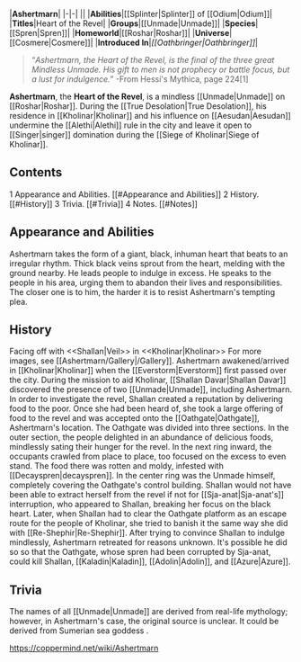 |**Ashertmarn**|
|-|-|
||
|**Abilities**|[[Splinter\|Splinter]] of [[Odium\|Odium]]|
|**Titles**|Heart of the Revel|
|**Groups**|[[Unmade\|Unmade]]|
|**Species**|[[Spren\|Spren]]|
|**Homeworld**|[[Roshar\|Roshar]]|
|**Universe**|[[Cosmere\|Cosmere]]|
|**Introduced In**|*[[Oathbringer\|Oathbringer]]*|

>“*Ashertmarn, the Heart of the Revel, is the final of the three great Mindless Unmade. His gift to men is not prophecy or battle focus, but a lust for indulgence.*”
\-From Hessi's Mythica, page 224[1]


**Ashertmarn**, the **Heart of the Revel**, is a mindless [[Unmade\|Unmade]] on [[Roshar\|Roshar]]. During the [[True Desolation\|True Desolation]], his residence in [[Kholinar\|Kholinar]] and his influence on [[Aesudan\|Aesudan]] undermine the [[Alethi\|Alethi]] rule in the city and leave it open to [[Singer\|singer]] domination during the [[Siege of Kholinar\|Siege of Kholinar]].

## Contents

1 Appearance and Abilities. [[#Appearance and Abilities]] 
2 History. [[#History]] 
3 Trivia. [[#Trivia]] 
4 Notes. [[#Notes]] 


## Appearance and Abilities
Ashertmarn takes the form of a giant, black, inhuman heart that beats to an irregular rhythm. Thick black veins sprout from the heart, melding with the ground nearby.
He leads people to indulge in excess. He speaks to the people in his area, urging them to abandon their lives and responsibilities. The closer one is to him, the harder it is to resist Ashertmarn's tempting plea.

## History
  Facing off with <<Shallan\|Veil>> in <<Kholinar\|Kholinar>>
For more images, see [[Ashertmarn/Gallery\|/Gallery]].
Ashertmarn awakened/arrived in [[Kholinar\|Kholinar]] when the [[Everstorm\|Everstorm]] first passed over the city.
During the mission to aid Kholinar, [[Shallan Davar\|Shallan Davar]] discovered the presence of two [[Unmade\|Unmade]], including Ashertmarn. In order to investigate the revel, Shallan created a reputation by delivering food to the poor. Once she had been heard of, she took a large offering of food to the revel and was accepted onto the [[Oathgate\|Oathgate]], Ashertmarn's location. The Oathgate was divided into three sections. In the outer section, the people delighted in an abundance of delicious foods, mindlessly sating their hunger for the revel. In the next ring inward, the occupants crawled from place to place, too focused on the excess to even stand. The food there was rotten and moldy, infested with [[Decayspren\|decayspren]]. In the center ring was the Unmade himself, completely covering the Oathgate's control building. Shallan would not have been able to extract herself from the revel if not for [[Sja-anat\|Sja-anat's]] interruption, who appeared to Shallan, breaking her focus on the black heart.
Later, when Shallan had to clear the Oathgate platform as an escape route for the people of Kholinar, she tried to banish it the same way she did with [[Re-Shephir\|Re-Shephir]]. After trying to convince Shallan to indulge mindlessly, Ashertmarn retreated for reasons unknown. It's possible he did so so that the Oathgate, whose spren had been corrupted by Sja-anat, could kill Shallan, [[Kaladin\|Kaladin]], [[Adolin\|Adolin]], and [[Azure\|Azure]].

## Trivia
The names of all [[Unmade\|Unmade]] are derived from real-life mythology; however, in Ashertmarn's case, the original source is unclear. It could be derived from Sumerian sea goddess .


https://coppermind.net/wiki/Ashertmarn